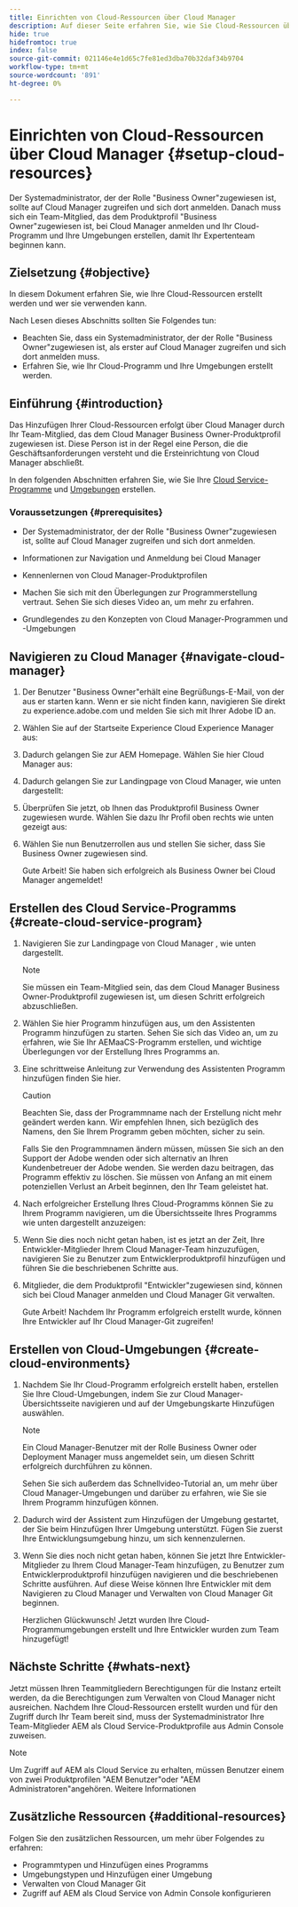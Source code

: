 ```yaml
---
title: Einrichten von Cloud-Ressourcen über Cloud Manager
description: Auf dieser Seite erfahren Sie, wie Sie Cloud-Ressourcen über Cloud Manager einrichten
hide: true
hidefromtoc: true
index: false
source-git-commit: 021146e4e1d65c7fe81ed3dba70b32daf34b9704
workflow-type: tm+mt
source-wordcount: '891'
ht-degree: 0%

---
```


# Einrichten von Cloud-Ressourcen über Cloud Manager {#setup-cloud-resources}

Der Systemadministrator, der der Rolle &quot;Business Owner&quot;zugewiesen ist, sollte auf Cloud Manager zugreifen und sich dort anmelden. Danach muss sich ein Team-Mitglied, das dem Produktprofil &quot;Business Owner&quot;zugewiesen ist, bei Cloud Manager anmelden und Ihr Cloud-Programm und Ihre Umgebungen erstellen, damit Ihr Expertenteam beginnen kann.

## Zielsetzung {#objective}

In diesem Dokument erfahren Sie, wie Ihre Cloud-Ressourcen erstellt werden und wer sie verwenden kann.

Nach Lesen dieses Abschnitts sollten Sie Folgendes tun:

* Beachten Sie, dass ein Systemadministrator, der der Rolle &quot;Business Owner&quot;zugewiesen ist, als erster auf Cloud Manager zugreifen und sich dort anmelden muss.
* Erfahren Sie, wie Ihr Cloud-Programm und Ihre Umgebungen erstellt werden.

## Einführung {#introduction}

Das Hinzufügen Ihrer Cloud-Ressourcen erfolgt über Cloud Manager durch Ihr Team-Mitglied, das dem Cloud Manager Business Owner-Produktprofil zugewiesen ist. Diese Person ist in der Regel eine Person, die die Geschäftsanforderungen versteht und die Ersteinrichtung von Cloud Manager abschließt.

In den folgenden Abschnitten erfahren Sie, wie Sie Ihre [Cloud Service-Programme](#create-cloud-service-program) und [Umgebungen](#create-cloud-environments) erstellen.

### Voraussetzungen {#prerequisites}

* Der Systemadministrator, der der Rolle &quot;Business Owner&quot;zugewiesen ist, sollte auf Cloud Manager zugreifen und sich dort anmelden.

* Informationen zur Navigation und Anmeldung bei Cloud Manager

* Kennenlernen von Cloud Manager-Produktprofilen

* Machen Sie sich mit den Überlegungen zur Programmerstellung vertraut. Sehen Sie sich dieses Video an, um mehr zu erfahren.

* Grundlegendes zu den Konzepten von Cloud Manager-Programmen und -Umgebungen

## Navigieren zu Cloud Manager {#navigate-cloud-manager}

1. Der Benutzer &quot;Business Owner&quot;erhält eine Begrüßungs-E-Mail, von der aus er starten kann. Wenn er sie nicht finden kann, navigieren Sie direkt zu experience.adobe.com und melden Sie sich mit Ihrer Adobe ID an.

1. Wählen Sie auf der Startseite Experience Cloud Experience Manager aus:


1. Dadurch gelangen Sie zur AEM Homepage. Wählen Sie hier Cloud Manager aus:


1. Dadurch gelangen Sie zur Landingpage von Cloud Manager, wie unten dargestellt:


1. Überprüfen Sie jetzt, ob Ihnen das Produktprofil Business Owner zugewiesen wurde. Wählen Sie dazu Ihr Profil oben rechts wie unten gezeigt aus:


1. Wählen Sie nun Benutzerrollen aus und stellen Sie sicher, dass Sie Business Owner zugewiesen sind.


   Gute Arbeit! Sie haben sich erfolgreich als Business Owner bei Cloud Manager angemeldet!

## Erstellen des Cloud Service-Programms {#create-cloud-service-program}


1. Navigieren Sie zur Landingpage von Cloud Manager , wie unten dargestellt.

   >[!NOTE]
   >Sie müssen ein Team-Mitglied sein, das dem Cloud Manager Business Owner-Produktprofil zugewiesen ist, um diesen Schritt erfolgreich abzuschließen.

1. Wählen Sie hier Programm hinzufügen aus, um den Assistenten Programm hinzufügen zu starten. Sehen Sie sich das Video an, um zu erfahren, wie Sie Ihr AEMaaCS-Programm erstellen, und wichtige Überlegungen vor der Erstellung Ihres Programms an.

1. Eine schrittweise Anleitung zur Verwendung des Assistenten Programm hinzufügen finden Sie hier.

   >[!CAUTION]
   >Beachten Sie, dass der Programmname nach der Erstellung nicht mehr geändert werden kann. Wir empfehlen Ihnen, sich bezüglich des Namens, den Sie Ihrem Programm geben möchten, sicher zu sein.

   Falls Sie den Programmnamen ändern müssen, müssen Sie sich an den Support der Adobe wenden oder sich alternativ an Ihren Kundenbetreuer der Adobe wenden. Sie werden dazu beitragen, das Programm effektiv zu löschen. Sie müssen von Anfang an mit einem potenziellen Verlust an Arbeit beginnen, den Ihr Team geleistet hat.

1. Nach erfolgreicher Erstellung Ihres Cloud-Programms können Sie zu Ihrem Programm navigieren, um die Übersichtsseite Ihres Programms wie unten dargestellt anzuzeigen:

1. Wenn Sie dies noch nicht getan haben, ist es jetzt an der Zeit, Ihre Entwickler-Mitglieder Ihrem Cloud Manager-Team hinzuzufügen, navigieren Sie zu Benutzer zum Entwicklerproduktprofil hinzufügen und führen Sie die beschriebenen Schritte aus.

1. Mitglieder, die dem Produktprofil &quot;Entwickler&quot;zugewiesen sind, können sich bei Cloud Manager anmelden und Cloud Manager Git verwalten.


   Gute Arbeit! Nachdem Ihr Programm erfolgreich erstellt wurde, können Ihre Entwickler auf Ihr Cloud Manager-Git zugreifen!


## Erstellen von Cloud-Umgebungen {#create-cloud-environments}

1. Nachdem Sie Ihr Cloud-Programm erfolgreich erstellt haben, erstellen Sie Ihre Cloud-Umgebungen, indem Sie zur Cloud Manager-Übersichtsseite navigieren und auf der Umgebungskarte Hinzufügen auswählen.

   >[!NOTE]
   >Ein Cloud Manager-Benutzer mit der Rolle Business Owner oder Deployment Manager muss angemeldet sein, um diesen Schritt erfolgreich durchführen zu können.

   Sehen Sie sich außerdem das Schnellvideo-Tutorial an, um mehr über Cloud Manager-Umgebungen und darüber zu erfahren, wie Sie sie Ihrem Programm hinzufügen können.

1. Dadurch wird der Assistent zum Hinzufügen der Umgebung gestartet, der Sie beim Hinzufügen Ihrer Umgebung unterstützt. Fügen Sie zuerst Ihre Entwicklungsumgebung hinzu, um sich kennenzulernen.

1. Wenn Sie dies noch nicht getan haben, können Sie jetzt Ihre Entwickler-Mitglieder zu Ihrem Cloud Manager-Team hinzufügen, zu Benutzer zum Entwicklerproduktprofil hinzufügen navigieren und die beschriebenen Schritte ausführen. Auf diese Weise können Ihre Entwickler mit dem Navigieren zu Cloud Manager und Verwalten von Cloud Manager Git beginnen.


   Herzlichen Glückwunsch! Jetzt wurden Ihre Cloud-Programmumgebungen erstellt und Ihre Entwickler wurden zum Team hinzugefügt!

## Nächste Schritte {#whats-next}

Jetzt müssen Ihren Teammitgliedern Berechtigungen für die Instanz erteilt werden, da die Berechtigungen zum Verwalten von Cloud Manager nicht ausreichen. Nachdem Ihre Cloud-Ressourcen erstellt wurden und für den Zugriff durch Ihr Team bereit sind, muss der Systemadministrator Ihre Team-Mitglieder AEM als Cloud Service-Produktprofile aus Admin Console zuweisen.

>[!NOTE]
>Um Zugriff auf AEM als Cloud Service zu erhalten, müssen Benutzer einem von zwei Produktprofilen &quot;AEM Benutzer&quot;oder &quot;AEM Administratoren&quot;angehören. Weitere Informationen

## Zusätzliche Ressourcen {#additional-resources}

Folgen Sie den zusätzlichen Ressourcen, um mehr über Folgendes zu erfahren:

* Programmtypen und Hinzufügen eines Programms
* Umgebungstypen und Hinzufügen einer Umgebung
* Verwalten von Cloud Manager Git
* Zugriff auf AEM als Cloud Service von Admin Console konfigurieren
